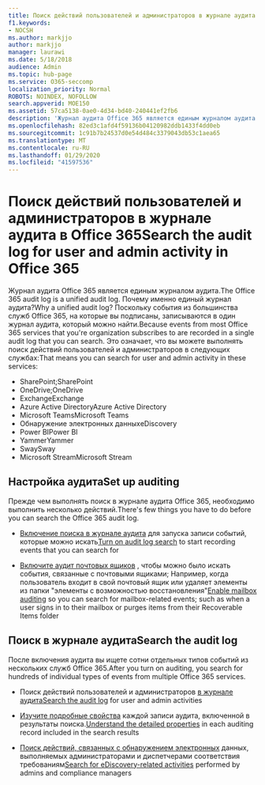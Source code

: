 ```yaml
---
title: Поиск действий пользователей и администраторов в журнале аудита в Office 365
f1.keywords:
- NOCSH
ms.author: markjjo
author: markjjo
manager: laurawi
ms.date: 5/18/2018
audience: Admin
ms.topic: hub-page
ms.service: O365-seccomp
localization_priority: Normal
ROBOTS: NOINDEX, NOFOLLOW
search.appverid: MOE150
ms.assetid: 57ca5138-0ae0-4d34-bd40-240441ef2fb6
description: 'Журнал аудита Office 365 является единым журналом аудита. Почему именно единый журнал аудита? Поскольку события из большинства служб Office 365, на которые вы подписаны, записываются в один журнал аудита, который можно найти. Это означает, что вы можете выполнять поиск действий пользователей и администраторов в следующих службах:'
ms.openlocfilehash: 82ed3c1afd4f59136b04120982ddb1433f4dd0eb
ms.sourcegitcommit: 1c91b7b24537d0e54d484c3379043db53c1aea65
ms.translationtype: MT
ms.contentlocale: ru-RU
ms.lasthandoff: 01/29/2020
ms.locfileid: "41597536"
---
```

# <a name="search-the-audit-log-for-user-and-admin-activity-in-office-365"></a><span data-ttu-id="1210d-106">Поиск действий пользователей и администраторов в журнале аудита в Office 365</span><span class="sxs-lookup"><span data-stu-id="1210d-106">Search the audit log for user and admin activity in Office 365</span></span>

<span data-ttu-id="1210d-107">Журнал аудита Office 365 является единым журналом аудита.</span><span class="sxs-lookup"><span data-stu-id="1210d-107">The Office 365 audit log is a unified audit log.</span></span> <span data-ttu-id="1210d-108">Почему именно единый журнал аудита?</span><span class="sxs-lookup"><span data-stu-id="1210d-108">Why a unified audit log?</span></span> <span data-ttu-id="1210d-109">Поскольку события из большинства служб Office 365, на которые вы подписаны, записываются в один журнал аудита, который можно найти.</span><span class="sxs-lookup"><span data-stu-id="1210d-109">Because events from most Office 365 services that you're organization subscribes to are recorded in a single audit log that you can search.</span></span> <span data-ttu-id="1210d-110">Это означает, что вы можете выполнять поиск действий пользователей и администраторов в следующих службах:</span><span class="sxs-lookup"><span data-stu-id="1210d-110">That means you can search for user and admin activity in these services:</span></span> 
  
- <span data-ttu-id="1210d-111">SharePoint;</span><span class="sxs-lookup"><span data-stu-id="1210d-111">SharePoint</span></span>
- <span data-ttu-id="1210d-112">OneDrive;</span><span class="sxs-lookup"><span data-stu-id="1210d-112">OneDrive</span></span>
- <span data-ttu-id="1210d-113">Exchange</span><span class="sxs-lookup"><span data-stu-id="1210d-113">Exchange</span></span>
- <span data-ttu-id="1210d-114">Azure Active Directory</span><span class="sxs-lookup"><span data-stu-id="1210d-114">Azure Active Directory</span></span>
- <span data-ttu-id="1210d-115">Microsoft Teams</span><span class="sxs-lookup"><span data-stu-id="1210d-115">Microsoft Teams</span></span>
- <span data-ttu-id="1210d-116">Обнаружение электронных данных</span><span class="sxs-lookup"><span data-stu-id="1210d-116">eDiscovery</span></span>
- <span data-ttu-id="1210d-117">Power BI</span><span class="sxs-lookup"><span data-stu-id="1210d-117">Power BI</span></span>
- <span data-ttu-id="1210d-118">Yammer</span><span class="sxs-lookup"><span data-stu-id="1210d-118">Yammer</span></span>
- <span data-ttu-id="1210d-119">Sway</span><span class="sxs-lookup"><span data-stu-id="1210d-119">Sway</span></span>
- <span data-ttu-id="1210d-120">Microsoft Stream</span><span class="sxs-lookup"><span data-stu-id="1210d-120">Microsoft Stream</span></span>
   
 ## <a name="set-up-auditing"></a><span data-ttu-id="1210d-121">Настройка аудита</span><span class="sxs-lookup"><span data-stu-id="1210d-121">Set up auditing</span></span>
  
<span data-ttu-id="1210d-122">Прежде чем выполнять поиск в журнале аудита Office 365, необходимо выполнить несколько действий.</span><span class="sxs-lookup"><span data-stu-id="1210d-122">There's few things you have to do before you can search the Office 365 audit log.</span></span>
  
- <span data-ttu-id="1210d-123">[Включение поиска в журнале аудита](turn-audit-log-search-on-or-off.md) для запуска записи событий, которые можно искать</span><span class="sxs-lookup"><span data-stu-id="1210d-123">[Turn on audit log search](turn-audit-log-search-on-or-off.md) to start recording events that you can search for</span></span> 
    
- <span data-ttu-id="1210d-124">[Включите аудит почтовых ящиков](enable-mailbox-auditing.md) , чтобы можно было искать события, связанные с почтовыми ящиками; Например, когда пользователь входит в свой почтовый ящик или удаляет элементы из папки "элементы с возможностью восстановления"</span><span class="sxs-lookup"><span data-stu-id="1210d-124">[Enable mailbox auditing](enable-mailbox-auditing.md) so you can search for mailbox-related events; such as when a user signs in to their mailbox or purges items from their Recoverable Items folder</span></span> 
    
 ## <a name="search-the-audit-log"></a><span data-ttu-id="1210d-125">Поиск в журнале аудита</span><span class="sxs-lookup"><span data-stu-id="1210d-125">Search the audit log</span></span>
  
<span data-ttu-id="1210d-126">После включения аудита вы ищете сотни отдельных типов событий из нескольких служб Office 365.</span><span class="sxs-lookup"><span data-stu-id="1210d-126">After you turn on auditing, you search for hundreds of individual types of events from multiple Office 365 services.</span></span>
  
- <span data-ttu-id="1210d-127">Поиск действий пользователей и администраторов [в журнале аудита](search-the-audit-log-in-security-and-compliance.md)</span><span class="sxs-lookup"><span data-stu-id="1210d-127">[Search the audit log](search-the-audit-log-in-security-and-compliance.md) for user and admin activities</span></span> 
    
- <span data-ttu-id="1210d-128">[Изучите подробные свойства](detailed-properties-in-the-office-365-audit-log.md) каждой записи аудита, включенной в результаты поиска.</span><span class="sxs-lookup"><span data-stu-id="1210d-128">[Understand the detailed properties](detailed-properties-in-the-office-365-audit-log.md) in each auditing record included in the search results</span></span> 
    
- <span data-ttu-id="1210d-129">[Поиск действий, связанных с обнаружением электронных](search-for-ediscovery-activities-in-the-audit-log.md) данных, выполняемых администраторами и диспетчерами соответствия требованиям</span><span class="sxs-lookup"><span data-stu-id="1210d-129">[Search for eDiscovery-related activities](search-for-ediscovery-activities-in-the-audit-log.md) performed by admins and compliance managers</span></span> 
